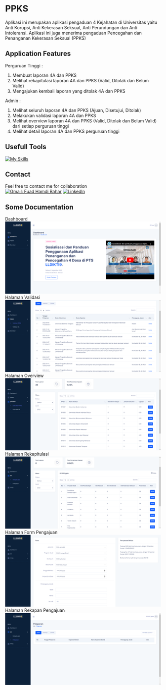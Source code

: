# PPKS

Aplikasi ini merupakan aplikasi pengaduan 4 Kejahatan di Universitas yaitu Anti Korupsi, Anti Kekerasan Seksual, Anti Perundungan dan Anti Intoleransi. Aplikasi ini juga menerima pengaduan Pencegahan dan Penanganan Kekerasan Seksual (PPKS)

## Application Features
Perguruan Tinggi :
1. Membuat laporan 4A dan PPKS
2. Melihat rekapitulasi laporan 4A dan PPKS (Valid, Ditolak dan Belum Valid)
3. Mengajukan kembali laporan yang ditolak 4A dan PPKS

Admin :
1. Melihat seluruh laporan 4A dan PPKS (Ajuan, Disetujui, Ditolak)
2. Melakukan validasi laporan 4A dan PPKS
3. Melihat overview laporan 4A dan PPKS (Valid, Ditolak dan Belum Valid) dari setiap perguruan tinggi
4. Melihat detail laporan 4A dan PPKS perguruan tinggi

## Usefull Tools
[![My Skills](https://skillicons.dev/icons?i=php,js,laravel,html,css,mysql,jquery)](https://skillicons.dev)

## Contact
Feel free to contact me for collaboration <br>
[![Gmail: Fuad Hamdi Bahar](https://img.shields.io/badge/-fuadhamdi99@gmail.com-maroon?style=flat&logo=gmail)](https://mail.google.com/mail/u/0/#inbox?compose=CllgCJqTfrDgzWPFFgSKDLmBlPGRmCRXMQVTgqZDWJrxHDMJkSBGGCGnnGJhRKjrbzjJmFqnZFg)
[![LinkedIn](https://img.shields.io/badge/Fuad_Hamdi_Bahar-%230077B5.svg?&style=for-the-badge&logo=linkedin&logoColor=white)](https://www.linkedin.com/in/fuad-hamdi-bahar-b11784205/)

## Some Documentation
Dashboard
![alt text](https://github.com/FuadHamdiBahar/PPKS/blob/main/screenshots/Screenshot%202022-12-07%20085024.png)
Halaman Validasi
![alt text](https://github.com/FuadHamdiBahar/PPKS/blob/main/screenshots/Screenshot%202022-12-07%20085142.png)
Halaman Overview
![alt text](https://github.com/FuadHamdiBahar/PPKS/blob/main/screenshots/Screenshot%202022-12-07%20085213.png)
Halaman Rekapitulasi
![alt text](https://github.com/FuadHamdiBahar/PPKS/blob/main/screenshots/Screenshot%202022-12-07%20085420.png)
Halaman Form Pengajuan
![alt text](https://github.com/FuadHamdiBahar/PPKS/blob/main/screenshots/Screenshot%202022-12-07%20085350.png)
Halaman Rekapan Pengajuan
![alt text](https://github.com/FuadHamdiBahar/PPKS/blob/main/screenshots/Screenshot%202022-12-07%20090205.png)

